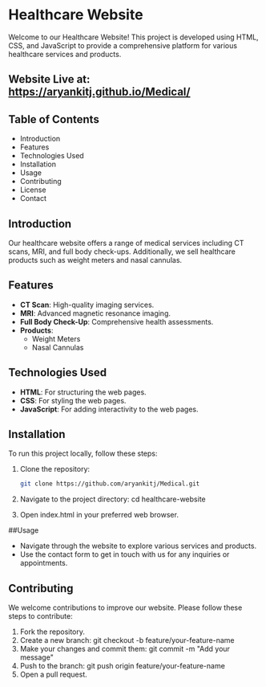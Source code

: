 # Healthcare Website

Welcome to our Healthcare Website! This project is developed using HTML, CSS, and JavaScript to provide a comprehensive platform for various healthcare services and products.

## Website Live at: https://aryankitj.github.io/Medical/

## Table of Contents
- Introduction
- Features
- Technologies Used
- Installation
- Usage
- Contributing
- License
- Contact

## Introduction
Our healthcare website offers a range of medical services including CT scans, MRI, and full body check-ups. Additionally, we sell healthcare products such as weight meters and nasal cannulas.

## Features
- **CT Scan**: High-quality imaging services.
- **MRI**: Advanced magnetic resonance imaging.
- **Full Body Check-Up**: Comprehensive health assessments.
- **Products**: 
  - Weight Meters
  - Nasal Cannulas

## Technologies Used
- **HTML**: For structuring the web pages.
- **CSS**: For styling the web pages.
- **JavaScript**: For adding interactivity to the web pages.

## Installation
To run this project locally, follow these steps:

1. Clone the repository:
   ```bash
   git clone https://github.com/aryankitj/Medical.git

2. Navigate to the project directory:
    cd healthcare-website

3. Open index.html in your preferred web browser.

##Usage

* Navigate through the website to explore various services and products.
* Use the contact form to get in touch with us for any inquiries or appointments.

## Contributing

We welcome contributions to improve our website. Please follow these steps to contribute:

1. Fork the repository.
2. Create a new branch:
    git checkout -b feature/your-feature-name
3. Make your changes and commit them:
    git commit -m "Add your message"
4. Push to the branch:
    git push origin feature/your-feature-name
5.  Open a pull request.
